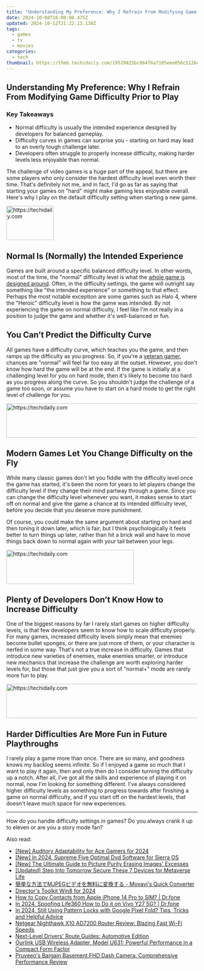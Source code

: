 ```yaml
---
title: "Understanding My Preference: Why I Refrain From Modifying Game Difficulty Prior to Play"
date: 2024-10-08T16:00:08.475Z
updated: 2024-10-12T21:22:13.138Z
tags:
  - games
  - tv
  - movies
categories:
  - tech
thumbnail: https://thmb.techidaily.com/19529825bc864f6a7105eee056c51264b322fc80a0ff9dab5d25b004c909ef6a.jpg
---
```


## Understanding My Preference: Why I Refrain From Modifying Game Difficulty Prior to Play

### Key Takeaways

* Normal difficulty is usually the intended experience designed by developers for balanced gameplay.
* Difficulty curves in games can surprise you - starting on hard may lead to an overly tough challenge later.
* Developers often struggle to properly increase difficulty, making harder levels less enjoyable than normal.

 The challenge of video games is a huge part of the appeal, but there are some players who only consider the hardest difficulty level even worth their time. That's definitely not me, and in fact, I'd go as far as saying that starting your games on "hard" might make gaming less enjoyable overall. Here's why I play on the default difficulty setting when starting a new game.

<!-- affiliate ads begin -->
<a href="https://aligracehair.sjv.io/c/5597632/2135409/19272" target="_top" id="2135409">
  <img src="//a.impactradius-go.com/display-ad/19272-2135409" border="0" alt="https://techidaily.com" width="125" height="90"/>
</a>
<img height="0" width="0" src="https://aligracehair.sjv.io/i/5597632/2135409/19272" style="position:absolute;visibility:hidden;" border="0" />
<!-- affiliate ads end -->

##  Normal Is (Normally) the Intended Experience

 Games are built around a specific balanced difficulty level. In other words, most of the time, the "normal" difficulty level is what the [whole game is designed around](https://location-social.techidaily.com/in-2024-does-honor-90-gt-have-find-my-friends-drfone-by-drfone-virtual-android/). Often, in the difficulty settings, the game will outright say something like "the intended experience" or something to that effect. Perhaps the most notable exception are some games such as Halo 4, where the "Heroic" difficulty level is how the game was intended. By not experiencing the game on normal difficulty, I feel like I'm not really in a position to judge the game and whether it's well-balanced or fun.

##  You Can’t Predict the Difficulty Curve

 All games have a difficulty curve, which teaches you the game, and then ramps up the difficulty as you progress. So, if you're a [veteran gamer](https://screen-mirror.techidaily.com/a-guide-realme-c53-wireless-and-wired-screen-mirroring-drfone-by-drfone-android/), chances are "normal" will feel far too easy at the outset. However, you don't know how hard the game will be at the end. If the game is initially at a challenging level for you on hard mode, then it's likely to become too hard as you progress along the curve. So you shouldn't judge the challenge of a game too soon, or assume you have to start on a hard mode to get the right level of challenge for you.

<!-- affiliate ads begin -->
<a href="https://imp.i357552.net/c/5597632/1006793/11832" target="_top" id="1006793">
  <img src="//a.impactradius-go.com/display-ad/11832-1006793" border="0" alt="https://techidaily.com" width="728" height="90"/>
</a>
<img height="0" width="0" src="https://imp.i357552.net/i/5597632/1006793/11832" style="position:absolute;visibility:hidden;" border="0" />
<!-- affiliate ads end -->

##  Modern Games Let You Change Difficulty on the Fly

 While many classic games don't let you fiddle with the difficulty level once the game has started, it's been the norm for years to let players change the difficulty level if they change their mind partway through a game. Since you can change the difficulty level whenever you want, it makes sense to start off on normal and give the game a chance at its intended difficulty level, before you decide that you deserve more punishment.

 Of course, you could make the same argument about starting on hard and then toning it down later, which is fair, but I think psychologically it feels better to turn things up later, rather than hit a brick wall and have to move things back down to normal again with your tail between your legs.

<!-- affiliate ads begin -->
<a href="https://aligracehair.sjv.io/c/5597632/2135358/19272" target="_top" id="2135358">
  <img src="//a.impactradius-go.com/display-ad/19272-2135358" border="0" alt="https://techidaily.com" width="336" height="90"/>
</a>
<img height="0" width="0" src="https://aligracehair.sjv.io/i/5597632/2135358/19272" style="position:absolute;visibility:hidden;" border="0" />
<!-- affiliate ads end -->

##  Plenty of Developers Don’t Know How to Increase Difficulty

 One of the biggest reasons by far I rarely start games on higher difficulty levels, is that few developers seem to know how to scale difficulty properly. For many games, increased difficulty levels simply mean that enemies become bullet sponges, or there are just more of them, or your character is nerfed in some way. That's not a true increase in difficulty. Games that introduce new varieties of enemies, make enemies smarter, or introduce new mechanics that increase the challenge are worth exploring harder levels for, but those that just give you a sort of "normal+" mode are rarely more fun to play.

<!-- affiliate ads begin -->
<a href="https://appsumo.8odi.net/c/5597632/2068417/7443" target="_top" id="2068417">
  <img src="//a.impactradius-go.com/display-ad/7443-2068417" border="0" alt="https://techidaily.com" width="728" height="90"/>
</a>
<img height="0" width="0" src="https://appsumo.8odi.net/i/5597632/2068417/7443" style="position:absolute;visibility:hidden;" border="0" />
<!-- affiliate ads end -->

##  Harder Difficulties Are More Fun in Future Playthroughs

 I rarely play a game more than once. There are so many, and goodness knows my backlog seems infinite. So if I enjoyed a game so much that I want to play it again, then and only then do I consider turning the difficulty up a notch. After all, I've got all the skills and experience of playing it on normal, now I'm looking for something different. I've always considered higher difficulty levels as something to progress towards after finishing a game on normal difficulty, and if you start off on the hardest levels, that doesn't leave much space for new experiences.

---

 How do you handle difficulty settings in games? Do you always crank it up to eleven or are you a story mode fan?

<ins class="adsbygoogle"
     style="display:block"
     data-ad-format="autorelaxed"
     data-ad-client="ca-pub-7571918770474297"
     data-ad-slot="1223367746"></ins>

<ins class="adsbygoogle"
     style="display:block"
     data-ad-client="ca-pub-7571918770474297"
     data-ad-slot="8358498916"
     data-ad-format="auto"
     data-full-width-responsive="true"></ins>

<span class="atpl-alsoreadstyle">Also read:</span>
<div><ul>
<li><a href="https://fox-links.techidaily.com/new-auditory-adaptability-for-ace-gamers-for-2024/"><u>[New] Auditory Adaptability for Ace Gamers for 2024</u></a></li>
<li><a href="https://fox-glue.techidaily.com/new-in-2024-supreme-five-optimal-dvd-software-for-sierra-os/"><u>[New] In 2024, Supreme Five Optimal Dvd Software for Sierra OS</u></a></li>
<li><a href="https://fox-hovers.techidaily.com/new-the-ultimate-guide-to-picture-purity-erasing-images-excesses/"><u>[New] The Ultimate Guide to Picture Purity Erasing Images' Excesses</u></a></li>
<li><a href="https://extra-guidance.techidaily.com/updated-step-into-tomorrow-secure-these-7-devices-for-metaverse-life/"><u>[Updated] Step Into Tomorrow Secure These 7 Devices for Metaverse Life</u></a></li>
<li><a href="https://some-approaches.techidaily.com/mjpeg-movavis-quick-converter/"><u>簡単な方法でMJPEGビデオを無料に変換する - Movavi's Quick Converter</u></a></li>
<li><a href="https://fox-blue.techidaily.com/directors-toolkit-win8-for-2024/"><u>Director's Toolkit Win8 for 2024</u></a></li>
<li><a href="https://iphone-transfer.techidaily.com/how-to-copy-contacts-from-apple-iphone-14-pro-to-sim-drfone-by-drfone-transfer-from-ios/"><u>How to Copy Contacts from Apple iPhone 14 Pro to SIM? | Dr.fone</u></a></li>
<li><a href="https://phone-solutions.techidaily.com/in-2024-spoofing-life360-how-to-do-it-on-vivo-y27-5g-drfone-by-drfone-virtual-android/"><u>In 2024, Spoofing Life360 How to Do it on Vivo Y27 5G? | Dr.fone</u></a></li>
<li><a href="https://unlock-android.techidaily.com/in-2024-still-using-pattern-locks-with-google-pixel-fold-tips-tricks-and-helpful-advice-by-drfone-android/"><u>In 2024, Still Using Pattern Locks with Google Pixel Fold? Tips, Tricks and Helpful Advice</u></a></li>
<li><a href="https://buynow-marvelous.techidaily.com/netgear-nighthawk-x10-ad7200-router-review-blazing-fast-wi-fi-speeds/"><u>Netgear Nighthawk X10 AD7200 Router Review: Blazing Fast Wi-Fi Speeds</u></a></li>
<li><a href="https://buynow-marvelous.techidaily.com/next-level-drivers-route-guides-automotive-edition/"><u>Next-Level Drivers' Route Guides: Automotive Edition</u></a></li>
<li><a href="https://buynow-marvelous.techidaily.com/ourlink-usb-wireless-adapter-model-u631-powerful-performance-in-a-compact-form-factor/"><u>Ourlink USB Wireless Adapter, Model U631: Powerful Performance in a Compact Form Factor</u></a></li>
<li><a href="https://buynow-marvelous.techidaily.com/pruveeos-bargain-basement-fhd-dash-camera-comprehensive-performance-review/"><u>Pruveeo's Bargain Basement FHD Dash Camera: Comprehensive Performance Review</u></a></li>
</ul></div>


